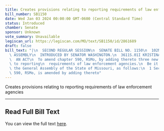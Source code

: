 ```yaml
---
title: Creates provisions relating to reporting requirements of law enforcement agencies
bill_number: SB1150
date: Wed Jan 03 2024 00:00:00 GMT-0600 (Central Standard Time)
status: Introduced
chamber: Senate
sponsor: Unknown
vote_summary: Unavailable
legiscan_url: https://legiscan.com/MO/text/SB1150/id/2861689
draft: false
bill_text: "|\n  SECOND REGULAR SESSION\n  SENATE BILL NO. 1150\n  102ND GENERA L\
  \ ASSEMBLY\n  INTRODUCED BY SENATOR WASHINGTON.\n  3611S.01I KRISTINA MARTIN, Secretary\n\
  \  AN ACT\n  To amend chapter 590, RSMo, by adding thereto three new sections relating\
  \ to reporting\n  requirements of law enforcement agencies.\n  Be it enacted by\
  \ the General Assembly of the State of Missouri, as follows:\n  1 Section A. Chapter\
  \ 590, RSMo, is amended by adding thereto"
---
```

Creates provisions relating to reporting requirements of law enforcement agencies

---

## Read Full Bill Text

You can view the full text [here](https://legiscan.com/MO/text/SB1150/id/2861689).
